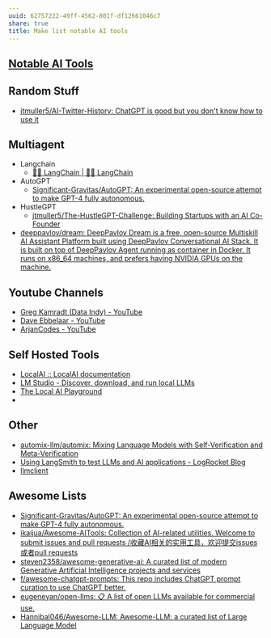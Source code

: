 ```yaml
---
uuid: 62757222-49ff-4562-801f-df12661046c7
share: true
title: Make list notable AI tools
---
```

## [Notable AI Tools](/1f16e3ec-47c6-4f57-97a6-4ab3bbec3237)

## Random Stuff

* [jtmuller5/AI-Twitter-History: ChatGPT is good but you don't know how to use it](https://github.com/jtmuller5/AI-Twitter-History)

## Multiagent

* Langchain
	* [🦜️🔗 LangChain | 🦜️🔗 LangChain](https://docs.langchain.com/docs/)
* AutoGPT
	* [Significant-Gravitas/AutoGPT: An experimental open-source attempt to make GPT-4 fully autonomous.](https://github.com/Significant-Gravitas/AutoGPT)
* HustleGPT
	* [jtmuller5/The-HustleGPT-Challenge: Building Startups with an AI Co-Founder](https://github.com/jtmuller5/The-HustleGPT-Challenge)
* [deeppavlov/dream: DeepPavlov Dream is a free, open-source Multiskill AI Assistant Platform built using DeepPavlov Conversational AI Stack. It is built on top of DeepPavlov Agent running as container in Docker. It runs on x86\_64 machines, and prefers having NVIDIA GPUs on the machine.](https://github.com/deeppavlov/dream)
## Youtube Channels

* [Greg Kamradt (Data Indy) - YouTube](https://www.youtube.com/@DataIndependent/videos)
* [Dave Ebbelaar - YouTube](https://www.youtube.com/@daveebbelaar/videos)
* [ArjanCodes - YouTube](https://www.youtube.com/@ArjanCodes/videos)

## Self Hosted Tools

* [LocalAI :: LocalAI documentation](https://localai.io/)
* [LM Studio - Discover, download, and run local LLMs](https://lmstudio.ai/)
* [The Local AI Playground](https://www.localai.app/)
* 
## Other

* [automix-llm/automix: Mixing Language Models with Self-Verification and Meta-Verification](https://github.com/automix-llm/automix)
* [Using LangSmith to test LLMs and AI applications - LogRocket Blog](https://blog.logrocket.com/langsmith-test-llms-ai-applications/)
* [llmclient](https://dosco.github.io/llm-client/index.html)
## Awesome Lists

* [Significant-Gravitas/AutoGPT: An experimental open-source attempt to make GPT-4 fully autonomous.](https://github.com/Significant-Gravitas/AutoGPT)
* [ikaijua/Awesome-AITools: Collection of AI-related utilities. Welcome to submit issues and pull requests /收藏AI相关的实用工具，欢迎提交issues 或者pull requests](https://github.com/ikaijua/Awesome-AITools)
* [steven2358/awesome-generative-ai: A curated list of modern Generative Artificial Intelligence projects and services](https://github.com/steven2358/awesome-generative-ai)
* [f/awesome-chatgpt-prompts: This repo includes ChatGPT prompt curation to use ChatGPT better.](https://github.com/f/awesome-chatgpt-prompts)
* [eugeneyan/open-llms: 📋 A list of open LLMs available for commercial use.](https://github.com/eugeneyan/open-llms)
* [Hannibal046/Awesome-LLM: Awesome-LLM: a curated list of Large Language Model](https://github.com/Hannibal046/Awesome-LLM)